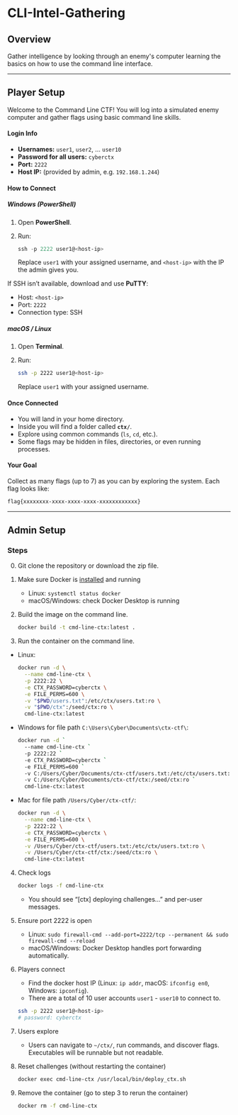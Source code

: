 # CLI-Intel-Gathering

## Overview
Gather intelligence by looking through an enemy's computer learning the basics on how to use the command line interface.

---

## Player Setup

Welcome to the Command Line CTF! You will log into a simulated enemy computer and gather flags using basic command line skills.

#### Login Info

* **Usernames:** `user1`, `user2`, … `user10`
* **Password for all users:** `cyberctx`
* **Port:** `2222`
* **Host IP:** (provided by admin, e.g. `192.168.1.244`)

#### How to Connect

##### Windows (PowerShell)

1. Open **PowerShell**.
2. Run:

   ```powershell
   ssh -p 2222 user1@<host-ip>
   ```

   Replace `user1` with your assigned username, and `<host-ip>` with the IP the admin gives you.

If SSH isn’t available, download and use **PuTTY**:

* Host: `<host-ip>`
* Port: `2222`
* Connection type: SSH

##### macOS / Linux

1. Open **Terminal**.
2. Run:

   ```bash
   ssh -p 2222 user1@<host-ip>
   ```

   Replace `user1` with your assigned username.

#### Once Connected

* You will land in your home directory.
* Inside you will find a folder called **`ctx/`**.
* Explore using common commands (`ls`, `cd`, etc.).
* Some flags may be hidden in files, directories, or even running processes.

#### Your Goal

Collect as many flags (up to 7) as you can by exploring the system. Each flag looks like:

```bash
flag{xxxxxxxx-xxxx-xxxx-xxxx-xxxxxxxxxxxx}
```

---

## Admin Setup

### Steps

0. Git clone the repository or download the zip file.

1. Make sure Docker is [installed](https://www.docker.com/get-started/) and running
    - Linux: `systemctl status docker`
    - macOS/Windows: check Docker Desktop is running

2. Build the image on the command line.

    ```bash
    docker build -t cmd-line-ctx:latest .
    ```

3. Run the container on the command line.

- Linux:

  ```bash
  docker run -d \
    --name cmd-line-ctx \
    -p 2222:22 \
    -e CTX_PASSWORD=cyberctx \
    -e FILE_PERMS=600 \
    -v "$PWD/users.txt":/etc/ctx/users.txt:ro \
    -v "$PWD/ctx":/seed/ctx:ro \
    cmd-line-ctx:latest
  ```

- Windows for file path `C:\Users\Cyber\Documents\ctx-ctf\`:

    ```bash
    docker run -d `
      --name cmd-line-ctx `
      -p 2222:22 `
      -e CTX_PASSWORD=cyberctx `
      -e FILE_PERMS=600 `
      -v C:/Users/Cyber/Documents/ctx-ctf/users.txt:/etc/ctx/users.txt:ro `
      -v C:/Users/Cyber/Documents/ctx-ctf/ctx:/seed/ctx:ro `
      cmd-line-ctx:latest
    ```

- Mac for file path `/Users/Cyber/ctx-ctf/`:

  ```bash
  docker run -d \
    --name cmd-line-ctx \
    -p 2222:22 \
    -e CTX_PASSWORD=cyberctx \
    -e FILE_PERMS=600 \
    -v /Users/Cyber/ctx-ctf/users.txt:/etc/ctx/users.txt:ro \
    -v /Users/Cyber/ctx-ctf/ctx:/seed/ctx:ro \
    cmd-line-ctx:latest
  ```

4. Check logs

    ```bash
    docker logs -f cmd-line-ctx
    ```

    - You should see “[ctx] deploying challenges…” and per-user messages.

5. Ensure port 2222 is open

    - Linux: `sudo firewall-cmd --add-port=2222/tcp --permanent && sudo firewall-cmd --reload`
    - macOS/Windows: Docker Desktop handles port forwarding automatically.

6. Players connect

    - Find the docker host IP (Linux: `ip addr`, macOS: `ifconfig en0`, Windows: `ipconfig`).
    - There are a total of 10 user accounts `user1` - `user10` to connect to.

    ```bash
    ssh -p 2222 user1@<host-ip>
    # password: cyberctx
    ```

7. Users explore

    - Users can navigate to `~/ctx/`, run commands, and discover flags. Executables will be runnable but not readable.

8. Reset challenges (without restarting the container)

    ```bash
    docker exec cmd-line-ctx /usr/local/bin/deploy_ctx.sh
    ```

9. Remove the container (go to step 3 to rerun the container)

    ```bash
    docker rm -f cmd-line-ctx
    ```